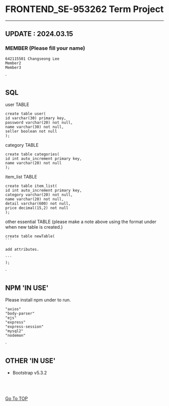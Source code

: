 FRONTEND_SE-953262 Term Project
=
---
## UPDATE : 2024.03.15

### MEMBER (Please fill your name)
    642115501 Changseong Lee
    Member2
    Member3


`
## SQL

user TABLE

    create table user(
    id varchar(30) primary key,
    password varchar(20) not null,
    name varchar(30) not null,
    seller boolean not null
    );

category TABLE

    create table categories(
    id int auto_increment primary key,
    name varchar(20) not null
    );

item_list TABLE

    create table item_list(
    id int auto_increment primary key,
    category varchar(20) not null,
    name varchar(20) not null,
    detail varchar(600) not null,
    price decimal(15,2) not null
    );

other essential TABLE (please make a note above using the format under when new table is created.)

    create table newTable(
    ```
    
    add attributes.

    ```
    );

`


## NPM 'IN USE'

Please install npm under to run.

    "axios"
    "body-parser"
    "ejs"
    "express"
    "express-session"
    "mysql2"
    "nodemon"

`

## OTHER 'IN USE'

 - Bootstrap v5.3.2


\
\
\
[Go To TOP](#TOP)